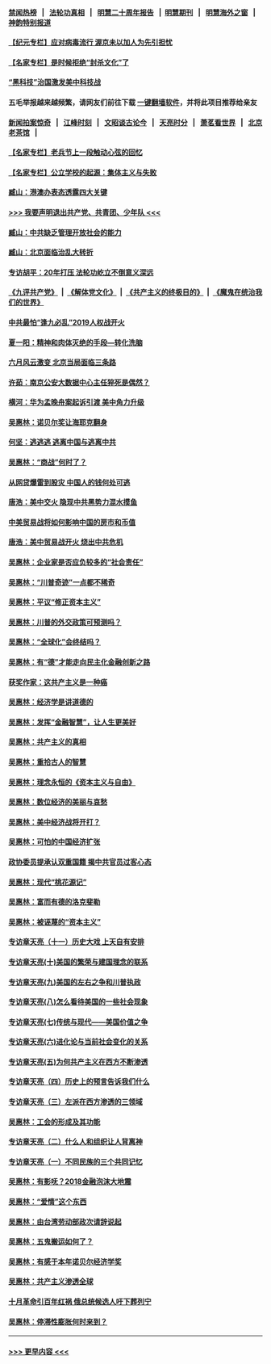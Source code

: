 #### [禁闻热榜](热点新闻.md?=0)  &nbsp;&nbsp;|&nbsp;&nbsp; [法轮功真相](https://github.com/gfw-breaker/truth/blob/master/README.md?=0) &nbsp;&nbsp;|&nbsp;&nbsp; [明慧二十周年报告](https://github.com/gfw-breaker/mh-reports/blob/master/README.md?=0) &nbsp;&nbsp;|&nbsp;&nbsp;[明慧期刊](https://github.com/gfw-breaker/mh-qikan) &nbsp;&nbsp;|&nbsp;&nbsp; [明慧海外之窗](https://github.com/gfw-breaker/mh-news/blob/master/README.md?=0) &nbsp;&nbsp;|&nbsp;&nbsp; [神韵特别报道](https://github.com/gfw-breaker/mh-news/blob/master/shenyun.md?=0)
#### [【纪元专栏】应对病毒流行 渥京未以加人为先引担忧](../pages/nsc423/n11875714.md?t=03152202) 
#### [【名家专栏】是时候拒绝“封杀文化”了](../pages/nsc423/n11814093.md?t=03152202) 
#### [“黑科技”治国激发美中科技战](../pages/nsc423/n11638056.md?t=03152202) 
#### 五毛举报越来越频繁，请网友们前往下载 [一键翻墙软件](https://github.com/gfw-breaker/ssr-accounts)，并将此项目推荐给亲友
#### [新闻拍案惊奇](https://github.com/gfw-breaker/banned-news/blob/master/pages/link4.md) &nbsp;&nbsp;|&nbsp;&nbsp; [江峰时刻](https://github.com/gfw-breaker/banned-news/blob/master/pages/link4.md) &nbsp;&nbsp;|&nbsp;&nbsp; [文昭谈古论今](https://github.com/gfw-breaker/banned-news/blob/master/pages/link4.md) &nbsp;&nbsp;|&nbsp;&nbsp; [天亮时分](https://github.com/gfw-breaker/banned-news/blob/master/pages/link4.md) &nbsp;&nbsp;|&nbsp;&nbsp; [萧茗看世界](https://github.com/gfw-breaker/banned-news/blob/master/pages/link4.md) &nbsp;&nbsp;|&nbsp;&nbsp; [北京老茶馆](https://github.com/gfw-breaker/banned-news/blob/master/pages/link4.md) &nbsp;&nbsp;|&nbsp;&nbsp; 
#### [【名家专栏】老兵节上一段触动心弦的回忆](../pages/nsc423/n11646016.md?t=03152202) 
#### [【名家专栏】公立学校的起源：集体主义与失败](../pages/nsc423/n11601833.md?t=03152202) 
#### [臧山：港澳办表态透露四大关键](../pages/nsc423/n11421628.md?t=03152202) 
#### [>>> 我要声明退出共产党、共青团、少年队 <<<](https://github.com/begood0513/goodnews/blob/master/quit/letter.md) 
#### [臧山：中共缺乏管理开放社会的能力](../pages/nsc423/n11407457.md?t=03152202) 
#### [臧山：北京面临治乱大转折](../pages/nsc423/n11406895.md?t=03152202) 
#### [专访胡平：20年打压 法轮功屹立不倒意义深远](../pages/nsc423/n11398800.md?t=03152202) 
#### [《九评共产党》](https://github.com/begood0513/9ping.md/blob/master/README.md) &nbsp;|&nbsp; [《解体党文化》](../../../../jtdwh.md/blob/master/README.md)  &nbsp;|&nbsp; [《共产主义的终极目的》](../../../../gczydzjmd.md/blob/master/README.md) &nbsp;|&nbsp; [《魔鬼在统治我们的世界》](../../../../mgztzwmdsj.md/blob/master/README.md) 
#### [中共最怕“逢九必乱”2019人权战开火](../pages/nsc423/n11385248.md?t=03152202) 
#### [夏一阳：精神和肉体灭绝的手段—转化洗脑](../pages/nsc423/n11368250.md?t=03152202) 
#### [六月风云激变 北京当局面临三条路](../pages/nsc423/n11313668.md?t=03152202) 
#### [许茹：南京公安大数据中心主任猝死是偶然？](../pages/nsc423/n11064744.md?t=03152202) 
#### [横河：华为孟晚舟案起诉引渡 美中角力升级](../pages/nsc423/n11027230.md?t=03152202) 
#### [吴惠林：诺贝尔奖让海耶克翻身](../pages/nsc423/n10890049.md?t=03152202) 
#### [何坚：逃逃逃 逃离中国与逃离中共](../pages/nsc423/n10592891.md?t=03152202) 
#### [吴惠林：“商战”何时了？](../pages/nsc423/n10573558.md?t=03152202) 
#### [从网贷爆雷到股灾 中国人的钱何处可逃](../pages/nsc423/n10572800.md?t=03152202) 
#### [唐浩：美中交火 隐现中共黑势力混水摸鱼](../pages/nsc423/n10544040.md?t=03152202) 
#### [中美贸易战将如何影响中国的房市和币值](../pages/nsc423/n10543697.md?t=03152202) 
#### [唐浩：美中贸易战开火 烧出中共危机](../pages/nsc423/n10540126.md?t=03152202) 
#### [吴惠林：企业家是否应负较多的“社会责任”](../pages/nsc423/n10535022.md?t=03152202) 
#### [吴惠林：“川普奇迹”一点都不稀奇](../pages/nsc423/n10512808.md?t=03152202) 
#### [吴惠林：平议“修正资本主义”](../pages/nsc423/n10495724.md?t=03152202) 
#### [吴惠林：川普的外交政策可预测吗？](../pages/nsc423/n10462387.md?t=03152202) 
#### [吴惠林：“全球化”会终结吗？](../pages/nsc423/n10452838.md?t=03152202) 
#### [吴惠林：有“德”才能走向民主化金融创新之路](../pages/nsc423/n10432292.md?t=03152202) 
#### [获奖作家：这共产主义是一种癌](../pages/nsc423/n10431541.md?t=03152202) 
#### [吴惠林：经济学是讲道德的](../pages/nsc423/n10398014.md?t=03152202) 
#### [吴惠林：发挥“金融智慧”，让人生更美好](../pages/nsc423/n10375019.md?t=03152202) 
#### [吴惠林：共产主义的真相](../pages/nsc423/n10351394.md?t=03152202) 
#### [吴惠林：重拾古人的智慧](../pages/nsc423/n10337691.md?t=03152202) 
#### [吴惠林：理念永恒的《资本主义与自由》](../pages/nsc423/n10316274.md?t=03152202) 
#### [吴惠林：数位经济的美丽与哀愁](../pages/nsc423/n10292946.md?t=03152202) 
#### [吴惠林：美中经济战将开打？](../pages/nsc423/n10258825.md?t=03152202) 
#### [吴惠林：可怕的中国经济扩张](../pages/nsc423/n10219147.md?t=03152202) 
#### [政协委员提承认双重国籍 揭中共官员过客心态](../pages/nsc423/n10208809.md?t=03152202) 
#### [吴惠林：现代“桃花源记”](../pages/nsc423/n10185234.md?t=03152202) 
#### [吴惠林：富而有德的洛克斐勒](../pages/nsc423/n10142264.md?t=03152202) 
#### [吴惠林：被诬蔑的“资本主义”](../pages/nsc423/n10124816.md?t=03152202) 
#### [专访章天亮（十一）历史大戏 上天自有安排](../pages/nsc423/n10094905.md?t=03152202) 
#### [专访章天亮(十)美国的繁荣与建国理念的联系](../pages/nsc423/n10094899.md?t=03152202) 
#### [专访章天亮(九)美国的左右之争和川普执政](../pages/nsc423/n10094889.md?t=03152202) 
#### [专访章天亮(八)怎么看待美国的一些社会现象](../pages/nsc423/n10094857.md?t=03152202) 
#### [专访章天亮(七)传统与现代——美国价值之争](../pages/nsc423/n10093140.md?t=03152202) 
#### [专访章天亮(六)进化论与当前社会变化的关系](../pages/nsc423/n10092036.md?t=03152202) 
#### [专访章天亮(五)为何共产主义在西方不断渗透](../pages/nsc423/n10083620.md?t=03152202) 
#### [专访章天亮（四）历史上的预言告诉我们什么](../pages/nsc423/n10083606.md?t=03152202) 
#### [专访章天亮（三）左派在西方渗透的三领域](../pages/nsc423/n10081115.md?t=03152202) 
#### [吴惠林：工会的形成及其功能](../pages/nsc423/n10080633.md?t=03152202) 
#### [专访章天亮（二）什么人和组织让人背离神](../pages/nsc423/n10076637.md?t=03152202) 
#### [专访章天亮（一）不同民族的三个共同记忆](../pages/nsc423/n10074188.md?t=03152202) 
#### [吴惠林：有影呒？2018金融泡沫大地震](../pages/nsc423/n10040534.md?t=03152202) 
#### [吴惠林：“爱情”这个东西](../pages/nsc423/n10019423.md?t=03152202) 
#### [吴惠林：由台湾劳动部政次请辞说起](../pages/nsc423/n9979679.md?t=03152202) 
#### [吴惠林：五鬼搬运如何了？](../pages/nsc423/n9925338.md?t=03152202) 
#### [吴惠林：有感于本年诺贝尔经济学奖](../pages/nsc423/n9871883.md?t=03152202) 
#### [吴惠林：共产主义渗透全球](../pages/nsc423/n9812748.md?t=03152202) 
#### [十月革命引百年红祸 俄总统候选人吁下葬列宁](../pages/nsc423/n9810182.md?t=03152202) 
#### [吴惠林：停滞性膨胀何时来到？](../pages/nsc423/n9764136.md?t=03152202) 

----
#### [ >>> 更早内容 <<< ](../indexes/nsc423-earlier.md)
